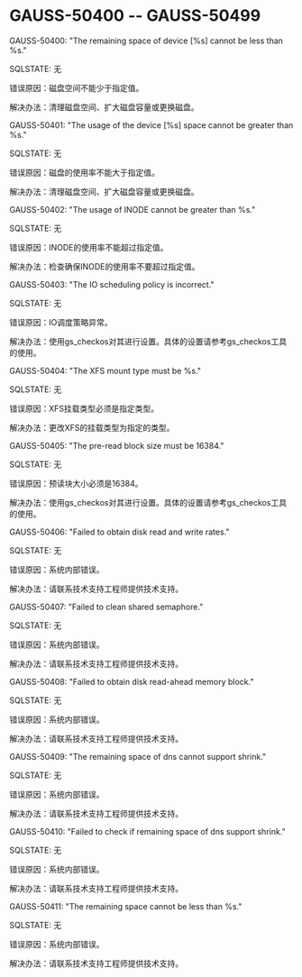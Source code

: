 # GAUSS-50400 -- GAUSS-50499<a name="ZH-CN_TOPIC_0302072886"></a>

GAUSS-50400: "The remaining space of device \[%s\] cannot be less than %s."

SQLSTATE: 无

错误原因：磁盘空间不能少于指定值。

解决办法：清理磁盘空间、扩大磁盘容量或更换磁盘。

GAUSS-50401: "The usage of the device \[%s\] space cannot be greater than %s."

SQLSTATE: 无

错误原因：磁盘的使用率不能大于指定值。

解决办法：清理磁盘空间、扩大磁盘容量或更换磁盘。

GAUSS-50402: "The usage of INODE cannot be greater than %s."

SQLSTATE: 无

错误原因：INODE的使用率不能超过指定值。

解决办法：检查确保INODE的使用率不要超过指定值。

GAUSS-50403: "The IO scheduling policy is incorrect."

SQLSTATE: 无

错误原因：IO调度策略异常。

解决办法：使用gs\_checkos对其进行设置。具体的设置请参考gs\_checkos工具的使用。

GAUSS-50404: "The XFS mount type must be %s."

SQLSTATE: 无

错误原因：XFS挂载类型必须是指定类型。

解决办法：更改XFS的挂载类型为指定的类型。

GAUSS-50405: "The pre-read block size must be 16384."

SQLSTATE: 无

错误原因：预读块大小必须是16384。

解决办法：使用gs\_checkos对其进行设置。具体的设置请参考gs\_checkos工具的使用。

GAUSS-50406: "Failed to obtain disk read and write rates."

SQLSTATE: 无

错误原因：系统内部错误。

解决办法：请联系技术支持工程师提供技术支持。

GAUSS-50407: "Failed to clean shared semaphore."

SQLSTATE: 无

错误原因：系统内部错误。

解决办法：请联系技术支持工程师提供技术支持。

GAUSS-50408: "Failed to obtain disk read-ahead memory block."

SQLSTATE: 无

错误原因：系统内部错误。

解决办法：请联系技术支持工程师提供技术支持。

GAUSS-50409: "The remaining space of dns cannot support shrink."

SQLSTATE: 无

错误原因：系统内部错误。

解决办法：请联系技术支持工程师提供技术支持。

GAUSS-50410: "Failed to check if remaining space of dns support shrink."

SQLSTATE: 无

错误原因：系统内部错误。

解决办法：请联系技术支持工程师提供技术支持。

GAUSS-50411: "The remaining space cannot be less than %s."

SQLSTATE: 无

错误原因：系统内部错误。

解决办法：请联系技术支持工程师提供技术支持。

